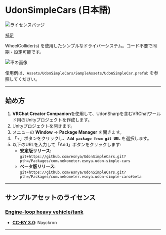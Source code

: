 # UdonSimpleCars (日本語)

![ライセンスバッジ](https://img.shields.io/badge/ライセンス-MIT-007EC6)

[補足](https://github.com/itounagi0116/UdonSimpleCars/blob/master/%E8%A3%9C%E8%B6%B3.md)  

WheelCollider(s) を使用したシンプルなドライバーシステム。コード不要で同期・設定可能です。  

![車の画像](https://user-images.githubusercontent.com/2088693/137936901-bdcb12c5-6d77-4162-a128-6690c99b9884.png)  

使用例は、`Assets/UdonSimpleCars/SampleAssets/UdonSimpleCar.prefab` を参照してください。  

---

## **始め方**  

1. **VRChat Creator Companion**を使用して、UdonSharpを含むVRChatワールド用のUnityプロジェクトを作成します。  
2. Unityプロジェクトを開きます。  
3. メニューの **Window** → **Package Manager** を開きます。  
4. 「+」ボタンをクリックし、**`Add package from git URL`** を選択します。  
5. 以下のURLを入力して「Add」ボタンをクリックします:  
   - **安定版リリース**:  
     `git+https://github.com/esnya/UdonSimpleCars.git?pth=/Packages/com.nekometer.esnya.udon-simple-cars`  
   - **ベータ版リリース**:  
     `git+https://github.com/esnya/UdonSimpleCars.git?pth=/Packages/com.nekometer.esnya.udon-simple-cars#beta`  

---

## **サンプルアセットのライセンス**  

### [Engine-loop heavy vehicle/tank](https://opengameart.org/content/engine-loop-heavy-vehicletank)  
- **[CC-BY 3.0](https://creativecommons.org/licenses/by/3.0/)**: Nayckron  

---